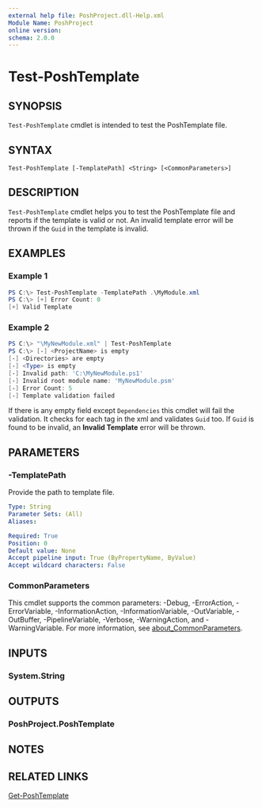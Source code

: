 ```yaml
---
external help file: PoshProject.dll-Help.xml
Module Name: PoshProject
online version:
schema: 2.0.0
---
```


# Test-PoshTemplate

## SYNOPSIS
`Test-PoshTemplate` cmdlet is intended to test the PoshTemplate file.

## SYNTAX

```
Test-PoshTemplate [-TemplatePath] <String> [<CommonParameters>]
```

## DESCRIPTION
`Test-PoshTemplate` cmdlet helps you to test the PoshTemplate file and reports if the template is valid or not. An invalid template error will be thrown 
if the `Guid` in the template is invalid.

## EXAMPLES

### Example 1
```powershell
PS C:\> Test-PoshTemplate -TemplatePath .\MyModule.xml
PS C:\> [+] Error Count: 0
[+] Valid Template
```

### Example 2
```powershell
PS C:\> "\MyNewModule.xml" | Test-PoshTemplate
PS C:\> [-] <ProjectName> is empty
[-] <Directories> are empty
[-] <Type> is empty
[-] Invalid path: 'C:\MyNewModule.ps1'
[-] Invalid root module name: 'MyNewModule.psm'
[-] Error Count: 5
[-] Template validation failed
```

If there is any empty field except `Dependencies` this cmdlet will fail the validation. It checks for each tag in the xml and validates `Guid` too. If `Guid` is found
to be invalid, an **Invalid Template** error will be thrown.

## PARAMETERS

### -TemplatePath
Provide the path to template file.

```yaml
Type: String
Parameter Sets: (All)
Aliases:

Required: True
Position: 0
Default value: None
Accept pipeline input: True (ByPropertyName, ByValue)
Accept wildcard characters: False
```

### CommonParameters
This cmdlet supports the common parameters: -Debug, -ErrorAction, -ErrorVariable, -InformationAction, -InformationVariable, -OutVariable, -OutBuffer, -PipelineVariable, -Verbose, -WarningAction, and -WarningVariable. For more information, see [about_CommonParameters](http://go.microsoft.com/fwlink/?LinkID=113216).

## INPUTS

### System.String

## OUTPUTS

### PoshProject.PoshTemplate

## NOTES

## RELATED LINKS
[Get-PoshTemplate](https://github.com/IndividualsinDemand/PoshProject/blob/master/docs/Get-PoshTemplate.md)